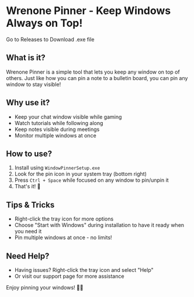 # Wrenone Pinner - Keep Windows Always on Top!

Go to Releases to Download .exe file
## What is it?
Wrenone Pinner is a simple tool that lets you keep any window on top of others. Just like how you can pin a note to a bulletin board, you can pin any window to stay visible!

## Why use it?
- Keep your chat window visible while gaming
- Watch tutorials while following along
- Keep notes visible during meetings
- Monitor multiple windows at once

## How to use?
1. Install using `WindowPinnerSetup.exe`
2. Look for the pin icon in your system tray (bottom right)
3. Press `Ctrl + Space` while focused on any window to pin/unpin it
4. That's it! 🎉

## Tips & Tricks
- Right-click the tray icon for more options
- Choose "Start with Windows" during installation to have it ready when you need it
- Pin multiple windows at once - no limits!

## Need Help?
- Having issues? Right-click the tray icon and select "Help"
- Or visit our support page for more assistance

Enjoy pinning your windows! 📌✨
